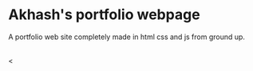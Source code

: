 # Akhash's portfolio webpage

A portfolio web site completely made in html css and js from ground up.


<br>
<
